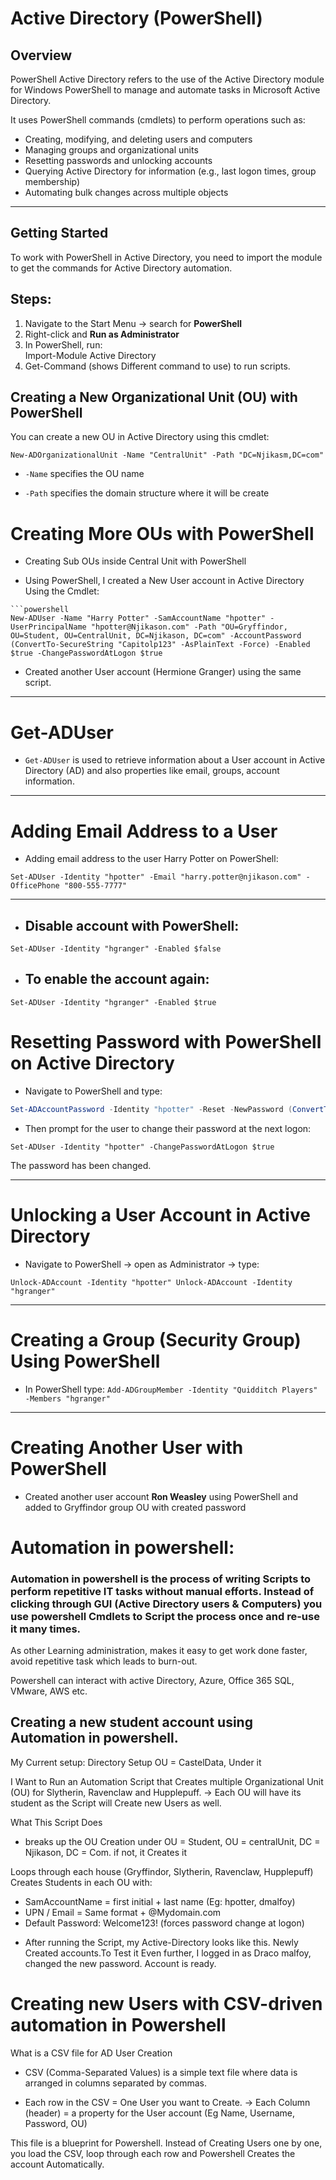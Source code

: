 # Active Directory (PowerShell)

## Overview
PowerShell Active Directory refers to the use of the Active Directory module for Windows PowerShell to manage and automate tasks in Microsoft Active Directory.  

It uses PowerShell commands (cmdlets) to perform operations such as:
- Creating, modifying, and deleting users and computers  
- Managing groups and organizational units  
- Resetting passwords and unlocking accounts  
- Querying Active Directory for information (e.g., last logon times, group membership)  
- Automating bulk changes across multiple objects  
---
## Getting Started
To work with PowerShell in Active Directory, you need to import the module to get the commands for Active Directory automation.  
##  Steps:
1. Navigate to the Start Menu → search for **PowerShell**  
2. Right-click and **Run as Administrator**  
3. In PowerShell, run:  
   Import-Module Active Directory
4. Get-Command  (shows Different command to use) to run scripts.
## Creating a New Organizational Unit (OU) with PowerShell

You can create a new OU in Active Directory using this cmdlet:

`New-ADOrganizationalUnit -Name "CentralUnit" -Path "DC=Njikasm,DC=com"`

- `-Name` specifies the OU name
    
- `-Path` specifies the domain structure where it will be create
# Creating More OUs with PowerShell

* Creating Sub OUs inside Central Unit with PowerShell

* Using PowerShell, I created a New User account in Active Directory  
  Using the Cmdlet:

```
```powershell
New-ADUser -Name "Harry Potter" -SamAccountName "hpotter" -UserPrincipalName "hpotter@Njikason.com" -Path "OU=Gryffindor, OU=Student, OU=CentralUnit, DC=Njikason, DC=com" -AccountPassword (ConvertTo-SecureString "Capitolp123" -AsPlainText -Force) -Enabled $true -ChangePasswordAtLogon $true
```
- Created another User account (Hermione Granger) using the same script.
---
# Get-ADUser

- `Get-ADUser` is used to retrieve information about a User account in Active Directory (AD) and also properties like email, groups, account information.
---
# Adding Email Address to a User

- Adding email address to the user Harry Potter on PowerShell:
    
`Set-ADUser -Identity "hpotter" -Email "harry.potter@njikason.com" -OfficePhone "800-555-7777"`

---
- ## Disable account with PowerShell:
    
`Set-ADUser -Identity "hgranger" -Enabled $false`

- ## To enable the account again:
    

`Set-ADUser -Identity "hgranger" -Enabled $true`


# Resetting Password with PowerShell on Active Directory

* Navigate to PowerShell and type:

```powershell
Set-ADAccountPassword -Identity "hpotter" -Reset -NewPassword (ConvertTo-SecureString "Capitolp123" -AsPlainText -Force)

```

- Then prompt for the user to change their password at the next logon:
    

`Set-ADUser -Identity "hpotter" -ChangePasswordAtLogon $true`

The password has been changed.

---
# Unlocking a User Account in Active Directory

- Navigate to PowerShell → open as Administrator → type:
    
`Unlock-ADAccount -Identity "hpotter" Unlock-ADAccount -Identity "hgranger"`

---
# Creating a Group (Security Group) Using PowerShell

- In PowerShell type:
`Add-ADGroupMember -Identity "Quidditch Players" -Members "hgranger"`
---
# Creating Another User with PowerShell

- Created another user account **Ron Weasley** using PowerShell and added to Gryffindor group OU with created password


# Automation in powershell:

### Automation in powershell is the process of writing Scripts to perform repetitive IT tasks without manual efforts. Instead of clicking through GUI (Active Directory users & Computers) you use powershell Cmdlets to Script the process once and re-use it many times.

 As other Learning administration, makes it easy to get work done faster, avoid repetitive task which leads to burn-out.
 
 Powershell can interact with active Directory, Azure, Office 365 SQL, VMware, AWS etc.

 ## Creating a new student account using Automation in powershell.
 
 My Current setup: Directory Setup OU = CastelData, Under it
 
I Want to Run an Automation Script that Creates multiple Organizational Unit (OU) for Slytherin, Ravenclaw and Hupplepuff. -> Each OU will have its student as the Script will Create new Users as well.

 What This Script Does
   - breaks up the OU Creation under
   OU = Student, OU = centralUnit, DC = Njikason, DC = Com.
 if not, it Creates it

 Loops through each house (Gryffindor, Slytherin, Ravenclaw, Hupplepuff)
 Creates Students in each OU with:
   - SamAccountName = first initial + last name (Eg: hpotter, dmalfoy)
   - UPN / Email = Same format + @Mydomain.com
   - Default Password: Welcome123! (forces password change at logon)

* After running the Script, my Active-Directory looks like this. Newly Created accounts.To Test it Even further, I logged in as Draco malfoy, changed the new password. Account is ready.

# Creating new Users with CSV-driven automation in Powershell

 What is a CSV file for AD User Creation
   - CSV (Comma-Separated Values) is a simple text file where data is arranged in columns separated by commas.
* Each row in the CSV = One User you want to Create. -> Each Column (header) = a property for the User account (Eg Name, Username, Password, OU)

This file is a blueprint for Powershell. Instead of Creating Users one by one, you load the CSV, loop through each row and Powershell Creates the account Automatically.

